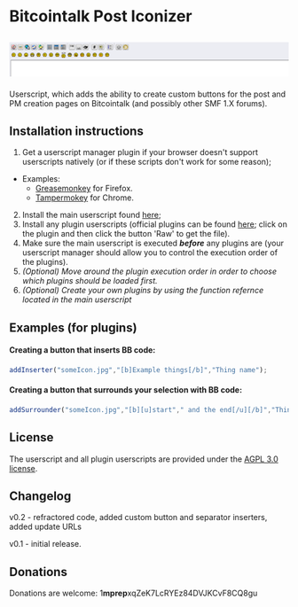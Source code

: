 # Bitcointalk Post Iconizer

![Screenshot 1](/screenshots/screenshot1.PNG?raw=true "")
---
Userscript, which adds the ability to create custom buttons for the post and PM creation pages on Bitcointalk (and possibly other SMF 1.X forums).


## Installation instructions

1. Get a userscript manager plugin if your browser doesn't support userscripts natively (or if these scripts don't work for some reason);
  * Examples:
    * [Greasemonkey](https://addons.mozilla.org/en-US/firefox/addon/greasemonkey/) for Firefox.
    * [Tampermokey](https://chrome.google.com/webstore/detail/tampermonkey/dhdgffkkebhmkfjojejmpbldmpobfkfo?hl=en) for Chrome.
2. Install the main userscript found [here](/customIcons.js?raw=true);
3. Install any plugin userscripts (official plugins can be found [here](/plugins); click on the plugin and then click the button 'Raw' to get the file).
4. Make sure the main userscript is executed _**before**_ any plugins are (your userscript manager should allow you to control the execution order of the plugins).
5. *(Optional) Move around the plugin execution order in order to choose which plugins should be loaded first.*
6. *(Optional) Create your own plugins by using the function refernce located in the main userscript*


## Examples (for plugins)

#### Creating a button that inserts BB code:
``` javascript
addInserter("someIcon.jpg","[b]Example things[/b]","Thing name");
```

#### Creating a button that surrounds your selection with BB code:
``` javascript
addSurrounder("someIcon.jpg","[b][u]start"," and the end[/u][/b]","Thing name");
```

## License
The userscript and all plugin userscripts are provided under the [AGPL 3.0 license](https://github.com/mprep-btc/Bitcointalk-Post-Iconizer/blob/master/LICENSE).

## Changelog

v0.2 - refractored code, added custom button and separator inserters, added update URLs

v0.1 - initial release.

## Donations

Donations are welcome: 1**mprep**xqZeK7LcRYEz84DVJKCvF8CQ8gu
